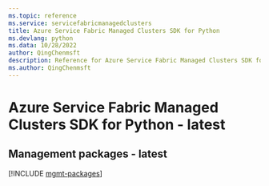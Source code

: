 ```yaml
---
ms.topic: reference
ms.service: servicefabricmanagedclusters
title: Azure Service Fabric Managed Clusters SDK for Python
ms.devlang: python
ms.data: 10/28/2022
author: QingChenmsft
description: Reference for Azure Service Fabric Managed Clusters SDK for Python
ms.author: QingChenmsft
---
```

# Azure Service Fabric Managed Clusters SDK for Python - latest

## Management packages - latest
[!INCLUDE [mgmt-packages](service-fabric-managed-clusters-mgmt-index.md)]
